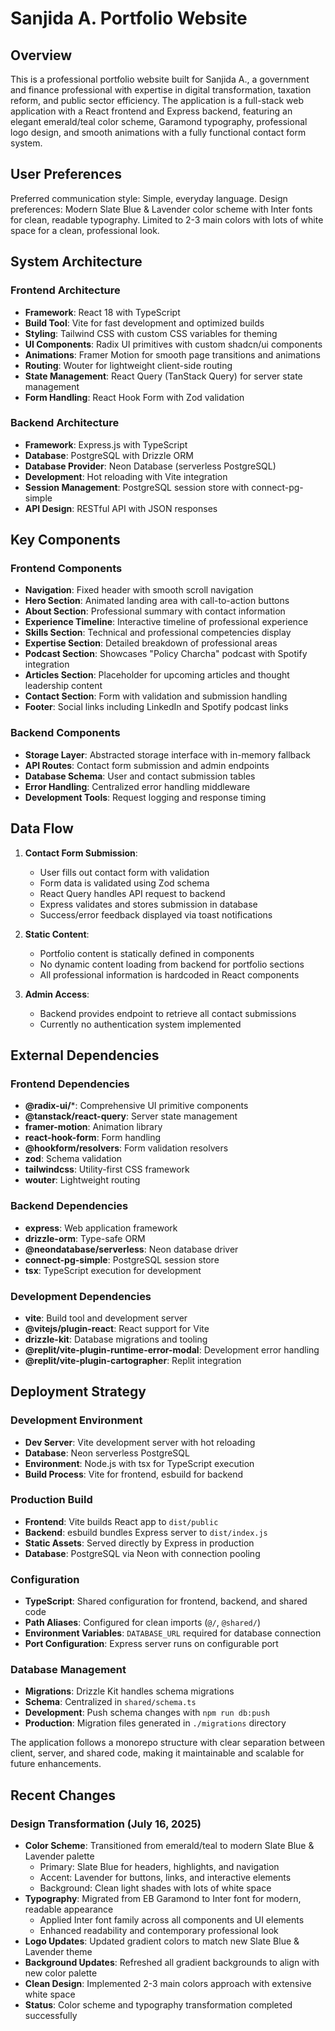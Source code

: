# Sanjida A. Portfolio Website

## Overview

This is a professional portfolio website built for Sanjida A., a government and finance professional with expertise in digital transformation, taxation reform, and public sector efficiency. The application is a full-stack web application with a React frontend and Express backend, featuring an elegant emerald/teal color scheme, Garamond typography, professional logo design, and smooth animations with a fully functional contact form system.

## User Preferences

Preferred communication style: Simple, everyday language.
Design preferences: Modern Slate Blue & Lavender color scheme with Inter fonts for clean, readable typography. Limited to 2-3 main colors with lots of white space for a clean, professional look.

## System Architecture

### Frontend Architecture
- **Framework**: React 18 with TypeScript
- **Build Tool**: Vite for fast development and optimized builds
- **Styling**: Tailwind CSS with custom CSS variables for theming
- **UI Components**: Radix UI primitives with custom shadcn/ui components
- **Animations**: Framer Motion for smooth page transitions and animations
- **Routing**: Wouter for lightweight client-side routing
- **State Management**: React Query (TanStack Query) for server state management
- **Form Handling**: React Hook Form with Zod validation

### Backend Architecture
- **Framework**: Express.js with TypeScript
- **Database**: PostgreSQL with Drizzle ORM
- **Database Provider**: Neon Database (serverless PostgreSQL)
- **Development**: Hot reloading with Vite integration
- **Session Management**: PostgreSQL session store with connect-pg-simple
- **API Design**: RESTful API with JSON responses

## Key Components

### Frontend Components
- **Navigation**: Fixed header with smooth scroll navigation
- **Hero Section**: Animated landing area with call-to-action buttons
- **About Section**: Professional summary with contact information
- **Experience Timeline**: Interactive timeline of professional experience
- **Skills Section**: Technical and professional competencies display
- **Expertise Section**: Detailed breakdown of professional areas
- **Podcast Section**: Showcases "Policy Charcha" podcast with Spotify integration
- **Articles Section**: Placeholder for upcoming articles and thought leadership content
- **Contact Section**: Form with validation and submission handling
- **Footer**: Social links including LinkedIn and Spotify podcast links

### Backend Components
- **Storage Layer**: Abstracted storage interface with in-memory fallback
- **API Routes**: Contact form submission and admin endpoints
- **Database Schema**: User and contact submission tables
- **Error Handling**: Centralized error handling middleware
- **Development Tools**: Request logging and response timing

## Data Flow

1. **Contact Form Submission**:
   - User fills out contact form with validation
   - Form data is validated using Zod schema
   - React Query handles API request to backend
   - Express validates and stores submission in database
   - Success/error feedback displayed via toast notifications

2. **Static Content**:
   - Portfolio content is statically defined in components
   - No dynamic content loading from backend for portfolio sections
   - All professional information is hardcoded in React components

3. **Admin Access**:
   - Backend provides endpoint to retrieve all contact submissions
   - Currently no authentication system implemented

## External Dependencies

### Frontend Dependencies
- **@radix-ui/***: Comprehensive UI primitive components
- **@tanstack/react-query**: Server state management
- **framer-motion**: Animation library
- **react-hook-form**: Form handling
- **@hookform/resolvers**: Form validation resolvers
- **zod**: Schema validation
- **tailwindcss**: Utility-first CSS framework
- **wouter**: Lightweight routing

### Backend Dependencies
- **express**: Web application framework
- **drizzle-orm**: Type-safe ORM
- **@neondatabase/serverless**: Neon database driver
- **connect-pg-simple**: PostgreSQL session store
- **tsx**: TypeScript execution for development

### Development Dependencies
- **vite**: Build tool and development server
- **@vitejs/plugin-react**: React support for Vite
- **drizzle-kit**: Database migrations and tooling
- **@replit/vite-plugin-runtime-error-modal**: Development error handling
- **@replit/vite-plugin-cartographer**: Replit integration

## Deployment Strategy

### Development Environment
- **Dev Server**: Vite development server with hot reloading
- **Database**: Neon serverless PostgreSQL
- **Environment**: Node.js with tsx for TypeScript execution
- **Build Process**: Vite for frontend, esbuild for backend

### Production Build
- **Frontend**: Vite builds React app to `dist/public`
- **Backend**: esbuild bundles Express server to `dist/index.js`
- **Static Assets**: Served directly by Express in production
- **Database**: PostgreSQL via Neon with connection pooling

### Configuration
- **TypeScript**: Shared configuration for frontend, backend, and shared code
- **Path Aliases**: Configured for clean imports (`@/`, `@shared/`)
- **Environment Variables**: `DATABASE_URL` required for database connection
- **Port Configuration**: Express server runs on configurable port

### Database Management
- **Migrations**: Drizzle Kit handles schema migrations
- **Schema**: Centralized in `shared/schema.ts`
- **Development**: Push schema changes with `npm run db:push`
- **Production**: Migration files generated in `./migrations` directory

The application follows a monorepo structure with clear separation between client, server, and shared code, making it maintainable and scalable for future enhancements.

## Recent Changes

### Design Transformation (July 16, 2025)
- **Color Scheme**: Transitioned from emerald/teal to modern Slate Blue & Lavender palette
  - Primary: Slate Blue for headers, highlights, and navigation
  - Accent: Lavender for buttons, links, and interactive elements
  - Background: Clean light shades with lots of white space
- **Typography**: Migrated from EB Garamond to Inter font for modern, readable appearance
  - Applied Inter font family across all components and UI elements
  - Enhanced readability and contemporary professional look
- **Logo Updates**: Updated gradient colors to match new Slate Blue & Lavender theme
- **Background Updates**: Refreshed all gradient backgrounds to align with new color palette
- **Clean Design**: Implemented 2-3 main colors approach with extensive white space
- **Status**: Color scheme and typography transformation completed successfully